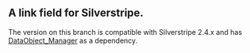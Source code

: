 ## A link field for Silverstripe.

The version on this branch is compatible with Silverstripe 2.4.x and has [DataObject_Manager](https://github.com/unclecheese/DataObjectManager) as a dependency.